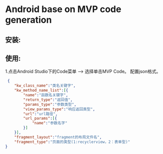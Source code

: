 # Android base on MVP code generation
## 安装:

## 使用:
1.点击Android Studio下的Code菜单 ——> 选择单击MVP Code。
配置json格式。
 ```json
  {
     "kw_class_name":"类名关键字",
     "kw_method_name_list":[{
         "name":"函数名关键字",
         "return_type":"返回值",
         "params_type":"参数类型",
         "view_params_type":"响应返回类型",
         "url":"url路径",
         "url_params":[{
             "name":"参数名字"
         }]
     }],
     "fragment_layout":"fragment的布局文件名",
     "fragment_type":"页面的类型(1:recyclerview，2：表单型)"
 }
 ```
